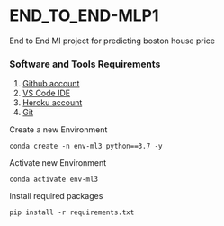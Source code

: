 # END_TO_END-MLP1
End to End Ml project for predicting boston house price
### Software and Tools Requirements
1. [Github account](https://github.com)
2. [VS Code IDE](https://code.visualstudio.com)
3.  [Heroku account](https://heroku.com)
4. [Git]()

Create a new Environment
```
conda create -n env-ml3 python==3.7 -y
```
Activate new Environment
```
conda activate env-ml3 
```
 
Install required packages

```
pip install -r requirements.txt
```